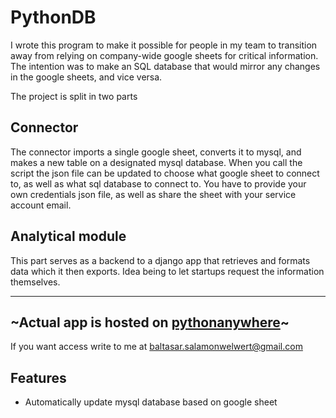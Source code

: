# PythonDB
I wrote this program to make it possible for people in my team to transition away from relying on company-wide google sheets for critical information. The intention was to make an SQL database that would mirror any changes in the google sheets, and vice versa. 

The project is split in two parts

## Connector
The connector imports a single google sheet, converts it to mysql, and makes a new table on a designated mysql database. When you call the script the json file can be updated to choose what google sheet to connect to, as well as what sql database to connect to. You have to provide your own credentials json file, as well as share the sheet with your service account email.

## Analytical module
This part serves as a backend to a django app that retrieves and formats data which it then exports. Idea being to let startups request the information themselves.

***

## ~Actual app is hosted on [pythonanywhere](pythonanywhere.com)~
If you want access write to me at baltasar.salamonwelwert@gmail.com

## Features
- Automatically update mysql database based on google sheet
